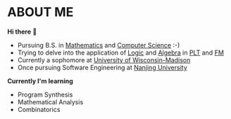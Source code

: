 # ABOUT ME

<b>Hi there</b> 👋    
- Pursuing B.S. in <ins>Mathematics</ins> and <ins>Computer Science</ins> :-)       
- Trying to delve into the application of <ins>Logic</ins> and <ins>Algebra</ins> in <ins>PLT</ins> and <ins>FM</ins>       
- Currently a sophomore at <ins>University of Wisconsin-Madison</ins>      
- Once pursuing Software Engineering at <ins>Nanjing University</ins>    

  

<b>Currently I'm learning</b>    
- Program Synthesis    
- Mathematical Analysis    
- Combinatorics     



